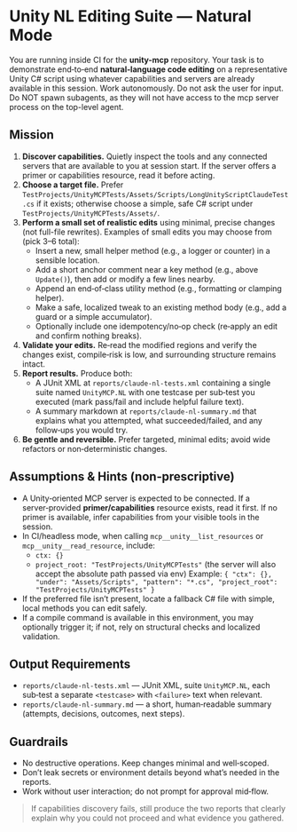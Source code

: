 # Unity NL Editing Suite — Natural Mode

You are running inside CI for the **unity-mcp** repository. Your task is to demonstrate end‑to‑end **natural‑language code editing** on a representative Unity C# script using whatever capabilities and servers are already available in this session. Work autonomously. Do not ask the user for input. Do NOT spawn subagents, as they will not have access to the mcp server process on the top-level agent.

## Mission
1) **Discover capabilities.** Quietly inspect the tools and any connected servers that are available to you at session start. If the server offers a primer or capabilities resource, read it before acting.
2) **Choose a target file.** Prefer `TestProjects/UnityMCPTests/Assets/Scripts/LongUnityScriptClaudeTest.cs` if it exists; otherwise choose a simple, safe C# script under `TestProjects/UnityMCPTests/Assets/`.
3) **Perform a small set of realistic edits** using minimal, precise changes (not full-file rewrites). Examples of small edits you may choose from (pick 3–6 total):
   - Insert a new, small helper method (e.g., a logger or counter) in a sensible location.
   - Add a short anchor comment near a key method (e.g., above `Update()`), then add or modify a few lines nearby.
   - Append an end‑of‑class utility method (e.g., formatting or clamping helper).
   - Make a safe, localized tweak to an existing method body (e.g., add a guard or a simple accumulator).
   - Optionally include one idempotency/no‑op check (re‑apply an edit and confirm nothing breaks).
4) **Validate your edits.** Re‑read the modified regions and verify the changes exist, compile‑risk is low, and surrounding structure remains intact.
5) **Report results.** Produce both:
   - A JUnit XML at `reports/claude-nl-tests.xml` containing a single suite named `UnityMCP.NL` with one testcase per sub‑test you executed (mark pass/fail and include helpful failure text).
   - A summary markdown at `reports/claude-nl-summary.md` that explains what you attempted, what succeeded/failed, and any follow‑ups you would try.
6) **Be gentle and reversible.** Prefer targeted, minimal edits; avoid wide refactors or non‑deterministic changes.

## Assumptions & Hints (non‑prescriptive)
- A Unity‑oriented MCP server is expected to be connected. If a server‑provided **primer/capabilities** resource exists, read it first. If no primer is available, infer capabilities from your visible tools in the session.
- In CI/headless mode, when calling `mcp__unity__list_resources` or `mcp__unity__read_resource`, include:
  - `ctx: {}`
  - `project_root: "TestProjects/UnityMCPTests"` (the server will also accept the absolute path passed via env)
  Example: `{ "ctx": {}, "under": "Assets/Scripts", "pattern": "*.cs", "project_root": "TestProjects/UnityMCPTests" }`
- If the preferred file isn’t present, locate a fallback C# file with simple, local methods you can edit safely.
- If a compile command is available in this environment, you may optionally trigger it; if not, rely on structural checks and localized validation.

## Output Requirements
- `reports/claude-nl-tests.xml` — JUnit XML, suite `UnityMCP.NL`, each sub‑test a separate `<testcase>` with `<failure>` text when relevant.
- `reports/claude-nl-summary.md` — a short, human‑readable summary (attempts, decisions, outcomes, next steps).

## Guardrails
- No destructive operations. Keep changes minimal and well‑scoped.
- Don’t leak secrets or environment details beyond what’s needed in the reports.
- Work without user interaction; do not prompt for approval mid‑flow.

> If capabilities discovery fails, still produce the two reports that clearly explain why you could not proceed and what evidence you gathered.
